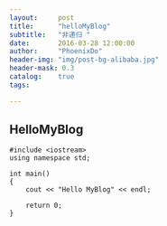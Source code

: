 ```yaml
---
layout:     post
title:      "helloMyBlog"
subtitle:   "非递归 "
date:       2016-03-28 12:00:00
author:     "PhoenixDo"
header-img: "img/post-bg-alibaba.jpg"
header-mask: 0.3
catalog:    true
tags:

---
```



## HelloMyBlog

    #include <iostream>
    using namespace std;

    int main()
    {
        cout << "Hello MyBlog" << endl;

        return 0;
    }
 

  